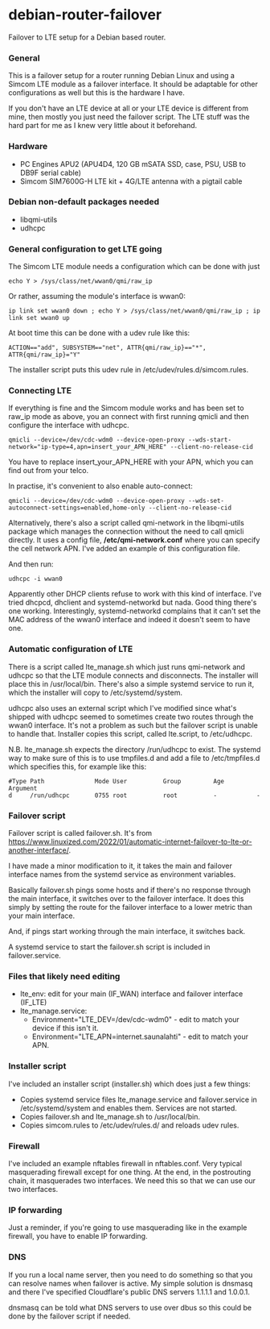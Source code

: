 # debian-router-failover
Failover to LTE setup for a Debian based router.

### General
This is a failover setup for a router running Debian Linux and using a Simcom LTE module as a failover interface. It should be adaptable for other configurations as well but this is the hardware I have.

If you don't have an LTE device at all or your LTE device is different from mine, then mostly you just need the failover script. The LTE stuff was the hard part for me as I knew very little about it beforehand.

### Hardware
- PC Engines APU2 (APU4D4, 120 GB mSATA SSD, case, PSU, USB to DB9F serial cable)
- Simcom SIM7600G-H LTE kit + 4G/LTE antenna with a pigtail cable

### Debian non-default packages needed
- libqmi-utils
- udhcpc

### General configuration to get LTE going

The Simcom LTE module needs a configuration which can be done with
just

```echo Y > /sys/class/net/wwan0/qmi/raw_ip```

Or rather, assuming the module's interface is wwan0:

```ip link set wwan0 down ; echo Y > /sys/class/net/wwan0/qmi/raw_ip ; ip link set wwan0 up```

At boot time this can be done with a udev rule like this:

```ACTION=="add", SUBSYSTEM=="net", ATTR{qmi/raw_ip}=="*", ATTR{qmi/raw_ip}="Y"```

The installer script puts this udev rule in /etc/udev/rules.d/simcom.rules.

### Connecting LTE

If everything is fine and the Simcom module works and has been set to
raw_ip mode as above, you an connect with first running qmicli and
then configure the interface with udhcpc.

```qmicli --device=/dev/cdc-wdm0 --device-open-proxy --wds-start-network="ip-type=4,apn=insert_your_APN_HERE" --client-no-release-cid```

You have to replace insert_your_APN_HERE with your APN, which you can
find out from your telco.

In practise, it's convenient to also enable auto-connect:

```qmicli --device=/dev/cdc-wdm0 --device-open-proxy --wds-set-autoconnect-settings=enabled,home-only --client-no-release-cid```

Alternatively, there's also a script called qmi-network in the libqmi-utils package which manages the connection without the need to call qmicli directly. It uses a config file, **/etc/qmi-network.conf** where you can specify the cell network APN. I've added an example of this configuration file.

And then run:

```udhcpc -i wwan0```

Apparently other DHCP clients refuse to work with this kind of
interface. I've tried dhcpcd, dhclient and systemd-networkd but
nada. Good thing there's one working. Interestingly, systemd-networkd
complains that it can't set the MAC address of the wwan0 interface and
indeed it doesn't seem to have one.

### Automatic configuration of LTE

There is a script called lte_manage.sh which just runs qmi-network and
udhcpc so that the LTE module connects and disconnects. The installer
will place this in /usr/local/bin. There's also a simple systemd
service to run it, which the installer will copy to
/etc/systemd/system.

udhcpc also uses an external script which I've modified since what's shipped with udhcpc seemed to sometimes create two routes
through the wwan0 interface. It's not a problem as such but the failover script is unable to handle that. Installer copies this script, called lte.script,
to /etc/udhcpc.

N.B. lte_manage.sh expects the directory /run/udhcpc to exist. The systemd way to make sure of this is to use tmpfiles.d and add a file
to /etc/tmpfiles.d which specifies this, for example like this:

``` 
#Type Path              Mode User          Group         Age         Argument
d     /run/udhcpc       0755 root          root          -           -
```

### Failover script

Failover script is called failover.sh. It's from https://www.linuxized.com/2022/01/automatic-internet-failover-to-lte-or-another-interface/. 

I have made a minor modification to it, it takes the main and failover interface names from the systemd service as environment variables.

Basically failover.sh pings some hosts and if there's no response
through the main interface, it switches over to the failover
interface. It does this simply by setting the route for the failover
interface to a lower metric than your main interface.

And, if pings start working through the main interface, it switches
back.

A systemd service to start the failover.sh script is included in
failover.service.

### Files that likely need editing
- lte_env: edit for your main (IF_WAN) interface and failover interface (IF_LTE)
- lte_manage.service: 
  - Environment="LTE_DEV=/dev/cdc-wdm0" - edit to match your device if this isn't it.
  - Environment="LTE_APN=internet.saunalahti" - edit to match your APN.

### Installer script
I've included an installer script (installer.sh) which does just a few things:
- Copies systemd service files lte_manage.service and failover.service in /etc/systemd/system and enables them. Services are not started.
- Copies failover.sh and lte_manage.sh to /usr/local/bin.
- Copies simcom.rules to /etc/udev/rules.d/ and reloads udev rules.

### Firewall

I've included an example nftables firewall in nftables.conf. Very
typical masquerading firewall except for one thing. At the end, in the
postrouting chain, it masquerades two interfaces. We need this so
that we can use our two interfaces.

### IP forwarding

Just a reminder, if you're going to use masquerading like in the
example firewall, you have to enable IP forwarding.

### DNS

If you run a local name server, then you need to do something so that
you can resolve names when failover is active. My simple solution is
dnsmasq and there I've specified Cloudflare's public DNS servers
1.1.1.1 and 1.0.0.1.

dnsmasq can be told what DNS servers to use over dbus so this could be
done by the failover script if needed.


